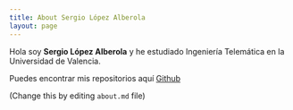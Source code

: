 ```yaml
---
title: About Sergio López Alberola
layout: page
---
```


Hola soy **Sergio López Alberola** y he estudiado Ingeniería Telemática en la Universidad de Valencia.

Puedes encontrar mis repositorios aquí <a href="https://github.com/sergiolopesillo">Github</a>


(Change this by editing `about.md` file)
